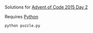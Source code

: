 Solutions for [Advent of Code 2015 Day 2](https://adventofcode.com/2015/day/2)

Requires [Python](https://www.python.org/downloads/)

```
python puzzle.py
```